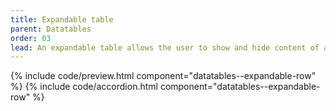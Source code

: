 ```yaml
---
title: Expandable table
parent: Datatables
order: 03
lead: An expandable table allows the user to show and hide content of a row. 
---
```


{% include code/preview.html component="datatables--expandable-row" %}
{% include code/accordion.html component="datatables--expandable-row" %}
